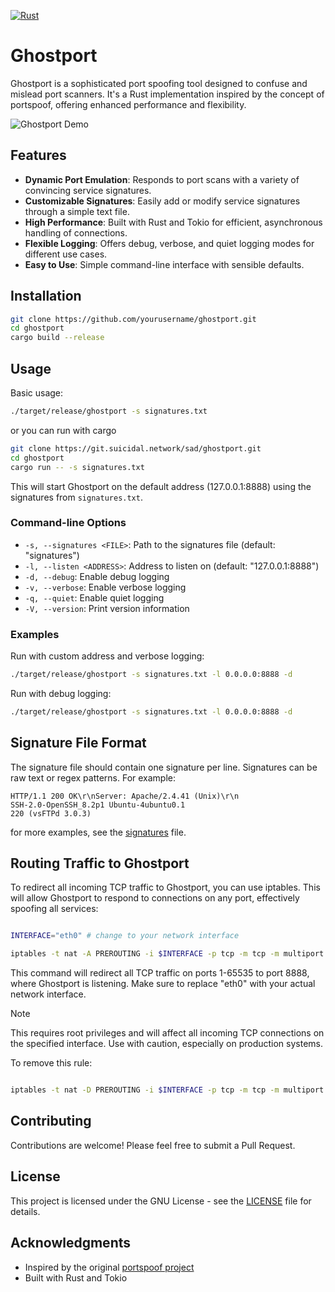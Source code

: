 [![Rust](https://github.com/vxfemboy/ghostport/actions/workflows/rust.yml/badge.svg)](https://github.com/vxfemboy/ghostport/actions/workflows/rust.yml)
# Ghostport

Ghostport is a sophisticated port spoofing tool designed to confuse and mislead port scanners. It's a Rust implementation inspired by the concept of portspoof, offering enhanced performance and flexibility.

![Ghostport Demo](/contrib/ghostport_demo.gif)

## Features

- **Dynamic Port Emulation**: Responds to port scans with a variety of convincing service signatures.
- **Customizable Signatures**: Easily add or modify service signatures through a simple text file.
- **High Performance**: Built with Rust and Tokio for efficient, asynchronous handling of connections.
- **Flexible Logging**: Offers debug, verbose, and quiet logging modes for different use cases.
- **Easy to Use**: Simple command-line interface with sensible defaults.

## Installation

```bash
git clone https://github.com/yourusername/ghostport.git
cd ghostport
cargo build --release
```

## Usage

Basic usage:

```bash
./target/release/ghostport -s signatures.txt
```

or you can run with cargo 
```bash
git clone https://git.suicidal.network/sad/ghostport.git
cd ghostport 
cargo run -- -s signatures.txt
```

This will start Ghostport on the default address (127.0.0.1:8888) using the signatures from `signatures.txt`.

### Command-line Options

- `-s, --signatures <FILE>`: Path to the signatures file (default: "signatures")
- `-l, --listen <ADDRESS>`: Address to listen on (default: "127.0.0.1:8888")
- `-d, --debug`: Enable debug logging
- `-v, --verbose`: Enable verbose logging
- `-q, --quiet`: Enable quiet logging
- `-V, --version`: Print version information

### Examples

Run with custom address and verbose logging:

```bash
./target/release/ghostport -s signatures.txt -l 0.0.0.0:8888 -d
```

Run with debug logging:

```bash
./target/release/ghostport -s signatures.txt -l 0.0.0.0:8888 -d
```

## Signature File Format

The signature file should contain one signature per line. Signatures can be raw text or regex patterns. For example:

```
HTTP/1.1 200 OK\r\nServer: Apache/2.4.41 (Unix)\r\n
SSH-2.0-OpenSSH_8.2p1 Ubuntu-4ubuntu0.1
220 (vsFTPd 3.0.3)
```
for more examples, see the [signatures](signatures.txt) file.

## Routing Traffic to Ghostport

To redirect all incoming TCP traffic to Ghostport, you can use iptables. This will allow Ghostport to respond to connections on any port, effectively spoofing all services:

```bash

INTERFACE="eth0" # change to your network interface

iptables -t nat -A PREROUTING -i $INTERFACE -p tcp -m tcp -m multiport --dports 1:65535 -j REDIRECT --to-ports 8888

```

This command will redirect all TCP traffic on ports 1-65535 to port 8888, where Ghostport is listening. Make sure to replace "eth0" with your actual network interface.

> [!NOTE]
> This requires root privileges and will affect all incoming TCP connections on the specified interface. Use with caution, especially on production systems.

To remove this rule:

```bash

iptables -t nat -D PREROUTING -i $INTERFACE -p tcp -m tcp -m multiport --dports 1:65535 -j REDIRECT --to-ports 8888

```

## Contributing

Contributions are welcome! Please feel free to submit a Pull Request.

## License

This project is licensed under the GNU License - see the [LICENSE](LICENSE) file for details.

## Acknowledgments

- Inspired by the original [portspoof project](https://github.com/drk1wi/portspoof)
- Built with Rust and Tokio
